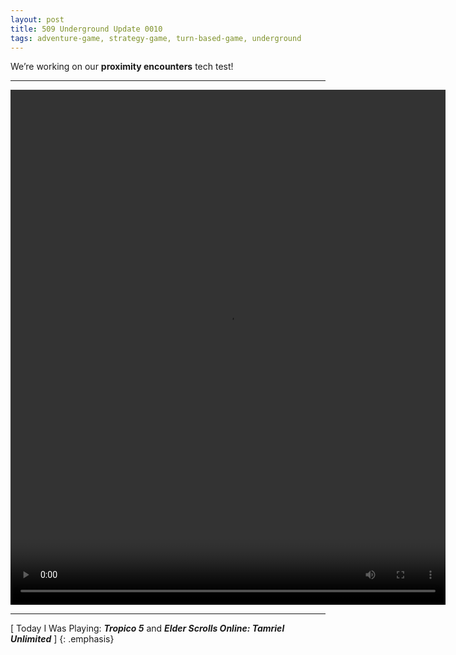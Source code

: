```yaml
---
layout: post
title: 509 Underground Update 0010
tags: adventure-game, strategy-game, turn-based-game, underground
---
```

We’re working on our **proximity encounters** tech test!

---

<video class="img-contain" width="696" height="824" controls>
  <source src="/img/games/509_Underground_Update_0010.mov" type="video/mp4">
  Your browser does not support the video tag.
</video>

---

[ Today I Was Playing: ***Tropico 5*** and ***Elder Scrolls Online: Tamriel Unlimited*** ]
{: .emphasis}